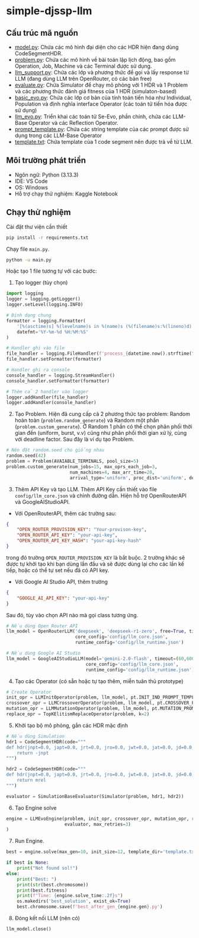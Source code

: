 # simple-djssp-llm
## Cấu trúc mã nguồn
* [model.py](./model.py): Chứa các mô hình đại diện cho các HDR  hiện đang dùng CodeSegmentHDR.
* [problem.py](./problem.py): Chứa các mô hình về bài toán lập lịch động, bao gồm Operation, Job, Machine và các Terminal được sử dụng.
* [llm_support.py](./llm_support.py): Chứa các lớp và phương thức để gọi và lấy response từ LLM (đang dùng LLM trên OpenRouter, có các bản free)
* [evaluate.py](./evaluate.py): Chứa Simulator để chạy mô phỏng với 1 HDR và 1 Problem và các phương thức đánh giá fitness của 1 HDR (simulaton-based)
* [basic_evo.py](./basic_evo.py): Chứa các lớp cơ bản của tính toán tiến hóa như Individual, Population và định
nghĩa interface Operator (các toán tử tiến hóa được sử dụng)
* [llm_evo.py](./llm_evo.py): Triển khai các toán tử Se-Evo, phần chính, chứa các LLM-Base Operator và các Reflection Operator.
* [prompt_template.py](./prompt_template.py): Chứa các string template của các prompt được sử dụng trong các LLM-Base Operator
* [template.txt](./template.txt): Chứa template của 1 code segment nên được trả về từ LLM.
## Môi trường phát triển
- Ngôn ngữ: Python (3.13.3)
- IDE: VS Code
- OS: Windows
- Hỗ trợ chạy thử nghiệm: Kaggle Notebook
## Chạy thử nghiệm
Cài đặt thư viện cần thiết
```bash
pip install -r requirements.txt
```
Chạy file `main.py`.
```bash
python -u main.py
```
Hoặc tạo 1 file tương tự với các bước:
1. Tạo logger (tùy chọn)
```python
import logging
logger = logging.getLogger()
logger.setLevel(logging.INFO)

# Định dạng chung
formatter = logging.Formatter(
    '[%(asctime)s] %(levelname)s in %(name)s (%(filename)s:%(lineno)d): %(message)s',
    datefmt='%Y-%m-%d %H:%M:%S'
)

# Handler ghi vào file
file_handler = logging.FileHandler(f'process_{datetime.now().strftime("%Y_%m_%d")}.log')
file_handler.setFormatter(formatter)

# Handler ghi ra console
console_handler = logging.StreamHandler()
console_handler.setFormatter(formatter)

# Thêm cả 2 handler vào logger
logger.addHandler(file_handler)
logger.addHandler(console_handler)
```

2. Tạo Problem.
Hiện đã cung cấp cả 2 phương thức tạo problem: Random hoàn toàn (`problem.random_generate`) và Random một phần (`problem.custom_generate`). Ở Random 1 phần có thể chọn phân phối thời gian đến (uniform, burst, v.v) cũng như phân phối thời gian xử lý, cùng với deadline factor.
Sau đây là ví dụ tạo Problem.
```python
# Nên đặt random.seed cho giống nhau
random.seed(42)
problem = Problem(AVAIABLE_TERMINALS, pool_size=5)
problem.custom_generate(num_jobs=15, max_oprs_each_job=3,
                        num_machines=4, max_arr_time=20,
                        arrival_type='uniform', proc_dist='uniform', deadline_factor=1.4)
```

3. Thêm API Key và tạo LLM.
Thêm API Key cần thiết vào file `config/llm_core.json` và chỉnh đường dẫn. Hiện hỗ trợ OpenRouterAPI và GoogleAIStudioAPI.
- Với OpenRouterAPI, thêm các trường sau:
```json
{
    "OPEN_ROUTER_PROVISION_KEY": "Your-provison-key",
    "OPEN_ROUTER_API_KEY": "your-api-key",
    "OPEN_ROUTER_API_KEY_HASH": "your-api-key-hash"
}
```
 trong đó trường `OPEN_ROUTER_PROVISION_KEY` là bắt buộc. 2 trường khác sẽ được tự khởi tạo khi bạn dùng lần đầu và sẽ được dùng lại cho các lần kế tiếp, hoặc có thể tự set nếu đã có API key.
- Với Google AI Studio API, thêm trường
```json
{
    "GOOGLE_AI_API_KEY": "your-api-key"
}
```

Sau đó, tùy vào chọn API nào mà gọi class tương ứng.
```python
# Nếu dùng Open Router API
llm_model = OpenRouterLLM('deepseek', 'deepseek-r1-zero', free=True, timeout=(60, 600),
                          core_config='config/llm_core.json',
                          runtime_config='config/llm_runtime.json')

# Nếu dùng Google AI Studio
llm_model = GoogleAIStudioLLM(model='gemini-2.0-flash', timeout=(60,600), 
                              core_config='config/llm_core.json',
                              runtime_config='config/llm_runtime.json')
```

4. Tạo các Operator (có sẵn hoặc tự tạo thêm, miễn tuân thủ prototype)
```python
# Create Operator
init_opr = LLMInitOperator(problem, llm_model, pt.INIT_IND_PROMPT_TEMPLATE)
crossover_opr = LLMCrossoverOperator(problem, llm_model, pt.CROSSOVER_PROMPT_TEMPLATE)
mutation_opr = LLMMutationOperator(problem, llm_model, pt.MUTATION_PROMPT_TEMPLATE)
replace_opr = TopKElitismReplaceOperator(problem, k=2)
```

5. Khởi tạo bộ mô phỏng, gắn các HDR mặc định
```python
# Nếu dùng Simulation
hdr1 = CodeSegmentHDR(code="""
def hdr(jnpt=0.0, japt=0.0, jrt=0.0, jro=0.0, jwt=0.0, jat=0.0, jd=0.0, jcd=0.0, js=0.0, jw=0.0, ml=0.0, mr=0.0, mrel=0.0, mpr=0.0, mutil=0.0, tnow=0.0, util=0.0, avgwt=0.0):
    return -jnpt                   
""")

hdr2 = CodeSegmentHDR(code="""
def hdr(jnpt=0.0, japt=0.0, jrt=0.0, jro=0.0, jwt=0.0, jat=0.0, jd=0.0, jcd=0.0, js=0.0, jw=0.0, ml=0.0, mr=0.0, mrel=0.0, mpr=0.0, mutil=0.0, tnow=0.0, util=0.0, avgwt=0.0):
    return mrel
""")

evaluator = SimulationBaseEvaluator(Simulator(problem, hdr1, hdr2))
```

6. Tạo Engine solve
```python 
engine = LLMEvoEngine(problem, init_opr, crossover_opr, mutation_opr, replace_opr,
                      evaluator, max_retries=3)
)
```
7. Run Engine.
```python
best = engine.solve(max_gen=10, init_size=12, template_dir='template.txt')

if best is None:
    print("Not found sol!")
else:
    print("Best: ")
    print(str(best.chromosome))
    print(best.fitness)
    print(f"Time: {engine.solve_time:.2f}s")
    os.makedirs('best_solution', exist_ok=True)
    best.chromosome.save(f'best_after_gen_{engine.gen}.py')
```
8. Đóng kết nối LLM (nên có)
```python
llm_model.close()
```